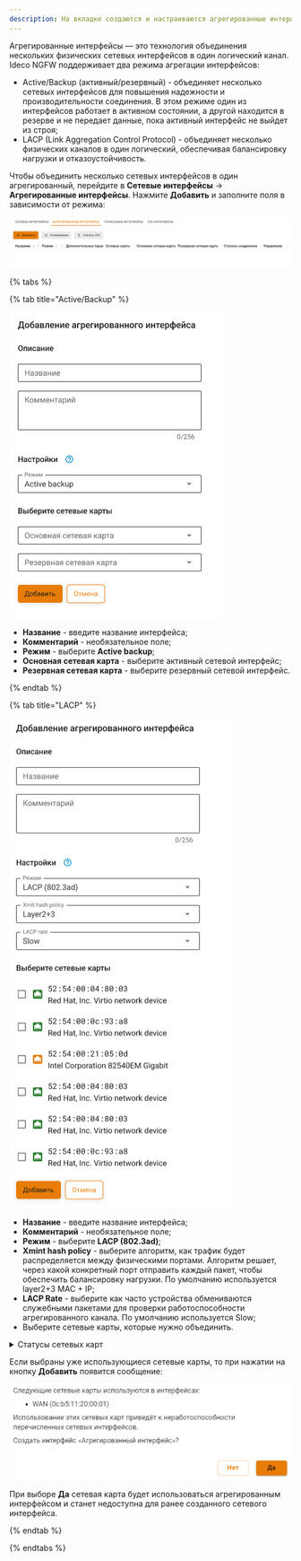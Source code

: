 ```yaml
---
description: На вкладке создаются и настраиваются агрегированные интерфейсы.
---
```


Агрегированные интерфейсы — это технология объединения нескольких физических сетевых интерфейсов в один логический канал. Ideco NGFW поддерживает два режима агрегации интерфейсов:

* Active/Backup (активный/резервный) - объединяет несколько сетевых интерфейсов для повышения надежности и производительности соединения. В этом режиме один из интерфейсов работает в активном состоянии, а другой находится в резерве и не передает данные, пока активный интерфейс не выйдет из строя;
* LACP (Link Aggregation Control Protocol) - объединяет несколько физических каналов в один логический, обеспечивая балансировку нагрузки и отказоустойчивость.

Чтобы объединить несколько сетевых интерфейсов в один агрегированный, перейдите в **Сетевые интерфейсы** -> **Агрегированные интерфейсы**. Нажмите **Добавить** и заполните поля в зависимости от режима:

![](/.gitbook/assets/aggregated-interfaces1.png)

{% tabs %}

{% tab title="Active/Backup" %}

![](/.gitbook/assets/aggregated-interfaces2.png)

* **Название** - введите название интерфейса;
* **Комментарий** - необязательное поле;
* **Режим** - выберите **Active backup**;
* **Основная сетевая карта** - выберите активный сетевой интерфейс;
* **Резервная сетевая карта** - выберите резервный сетевой интерфейс.

{% endtab %}

{% tab title="LACP" %}

![](/.gitbook/assets/aggregated-interfaces3.png)

* **Название** - введите название интерфейса;
* **Комментарий** - необязательное поле;
* **Режим** - выберите **LACP (802.3ad)**;
* **Xmint hash policy** - выберите алгоритм, как трафик будет распределяется между физическими портами. Алгоритм решает, через какой конкретный порт отправить каждый пакет, чтобы обеспечить балансировку нагрузки. По умолчанию используется layer2+3 MAC + IP;
* **LACP Rate** - выберите как часто устройства обмениваются служебными пакетами для проверки работоспособности агрегированного канала. По умолчанию используется Slow;
* Выберите сетевые карты, которые нужно объединить.

<details>
<summary>Статусы сетевых карт</summary>

![](/.gitbook/assets/icon-agg1.png) - Сетевая карта уже используется другим интерфейсом

![](/.gitbook/assets/icon-agg.png) - Сетевая карта не используется

</details>

Если выбраны уже использующиеся сетевые карты, то при нажатии на кнопку **Добавить** появится сообщение:

![](/.gitbook/assets/interfaces20.png)

При выборе **Да** сетевая карта будет использоваться агрегированным интерфейсом и станет недоступна для ранее созданного сетевого интерфейса.

{% endtab %}

{% endtabs %}